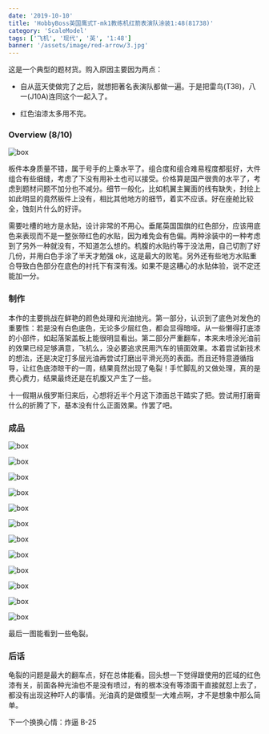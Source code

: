 ```yaml
---
date: '2019-10-10'
title: 'HobbyBoss英国鹰式T-mk1教练机红箭表演队涂装1:48(81738)'
category: 'ScaleModel'
tags: ['飞机', '现代', '英', '1:48']
banner: '/assets/image/red-arrow/3.jpg'
---
```


这是一个典型的题材货。购入原因主要因为两点：

- 自从蓝天使做完了之后，就想把著名表演队都做一遍。于是把雷鸟(T38)，八一(J10A)连同这个一起入了。

- 红色油漆太多用不完。

### Overview (8/10)

![box](/assets/image/red-arrow/box.jpg)

板件本身质量不错，属于号手的上乘水平了。组合度和组合难易程度都挺好，大件组合有些细缝，考虑了下没有用补土也可以接受。价格算是国产很贵的水平了，考虑到题材问题不加分也不减分。细节一般化，比如机翼主翼面的线有缺失，封绘上如此明显的竟然板件上没有，相比其他地方的细节，着实不应该。好在座舱比较全，蚀刻片什么的好评。

需要吐槽的地方是水贴，设计非常的不用心。垂尾英国国旗的红色部分，应该用底色来表现而不是一整张带红色的水贴，因为难免会有色偏。两种涂装中的一种考虑到了另外一种就没有，不知道怎么想的。机腹的水贴约等于没法用，自己切割了好几份，并用白色手涂了半天才勉强 ok，这是最大的败笔。另外还有些地方水贴重合导致白色部分在底色的衬托下有深有浅。如果不是这糟心的水贴体验，说不定还能加一分。

### 制作

本作的主要挑战在鲜艳的颜色处理和光油抛光。第一部分，认识到了底色对发色的重要性：若是没有白色底色，无论多少层红色，都会显得暗哑。从一些懒得打底漆的小部件，如起落架盖板上能很明显看出。第二部分严重翻车，本来未喷涂光油前的效果已经足够满意，飞机么，没必要追求民用汽车的镜面效果。本着尝试新技术的想法，还是决定打多层光油再尝试打磨出平滑光亮的表面。而且还特意遵循指导，让红色底漆晾干的一周，结果竟然出现了龟裂！手忙脚乱的又做处理，真的是费心费力，结果最终还是在机腹又产生了一些。

十一假期从俄罗斯归来后，心想将近半个月这下漆面总干踏实了把。尝试用打磨膏什么的折腾了下，基本没有什么正面效果。作罢了吧。

### 成品

![box](/assets/image/red-arrow/1.jpg)

![box](/assets/image/red-arrow/2.jpg)

![box](/assets/image/red-arrow/3.jpg)

![box](/assets/image/red-arrow/4.jpg)

![box](/assets/image/red-arrow/5.jpg)

![box](/assets/image/red-arrow/6.jpg)

![box](/assets/image/red-arrow/7.jpg)

![box](/assets/image/red-arrow/8.jpg)

![box](/assets/image/red-arrow/9.jpg)

![box](/assets/image/red-arrow/10.jpg)

![box](/assets/image/red-arrow/12.jpg)

![box](/assets/image/red-arrow/11.jpg)

最后一图能看到一些龟裂。

### 后话

龟裂的问题是最大的翻车点，好在总体能看。回头想一下觉得跟使用的匠域的红色漆有关，前面各种光油也不是没有喷过，有的根本没有等漆面干直接就怼上去了，都没有出现这种吓人的事情。光油真的是做模型一大难点啊，才不是想象中那么简单。

下一个换换心情：炸逼 B-25
